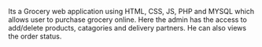 Its a Grocery web application using HTML, CSS, JS, PHP and MYSQL which allows user to purchase grocery online. Here the admin has the access to add/delete products, catagories and delivery partners. He can also views the order status.
